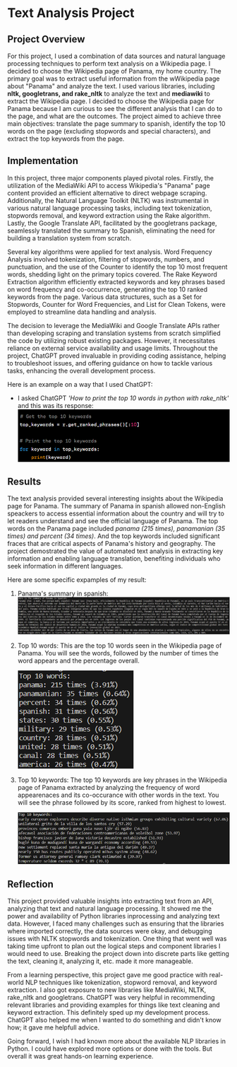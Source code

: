 # Text Analysis Project

## Project Overview
For this project, I used a combination of data sources and natural language processing techniques to perform text analysis on a Wikipedia page. I decided to choose the Wikipedia page of Panama, my home country. The primary goal was to extract useful information from the wWikipedia page about "Panama" and analyze the text. I used various libraries, including **nltk, googletrans, and rake_nltk** to analyze the text and **mediawiki** to extract the Wikipedia page. I decided to choose the Wikipedia page for Panama because I am curious to see the different analysis that I can do to the page, and what are the outcomes. The project aimed to achieve three main objectives: translate the page summary to spanish, identify the top 10 words on the page (excluding stopwords and special characters), and extract the top keywords from the page.

## Implementation
In this project, three major components played pivotal roles. Firstly, the utilization of the MediaWiki API to access Wikipedia's "Panama" page content provided an efficient alternative to direct webpage scraping. Additionally, the Natural Language Toolkit (NLTK) was instrumental in various natural language processing tasks, including text tokenization, stopwords removal, and keyword extraction using the Rake algorithm. Lastly, the Google Translate API, facilitated by the googletrans package, seamlessly translated the summary to Spanish, eliminating the need for building a translation system from scratch.

Several key algorithms were applied for text analysis. Word Frequency Analysis involved tokenization, filtering of stopwords, numbers, and punctuation, and the use of the Counter to identify the top 10 most frequent words, shedding light on the primary topics covered. The Rake Keyword Extraction algorithm efficiently extracted keywords and key phrases based on word frequency and co-occurrence, generating the top 10 ranked keywords from the page. Various data structures, such as a Set for Stopwords, Counter for Word Frequencies, and List for Clean Tokens, were employed to streamline data handling and analysis.

The decision to leverage the MediaWiki and Google Translate APIs rather than developing scraping and translation systems from scratch simplified the code by utilizing robust existing packages. However, it necessitates reliance on external service availability and usage limits. Throughout the project, ChatGPT proved invaluable in providing coding assistance, helping to troubleshoot issues, and offering guidance on how to tackle various tasks, enhancing the overall development process.

Here is an example on a way that I used ChatGPT:
- I asked ChatGPT *'How to print the top 10 words in python with rake_nltk'* and this was its response:
    <img src='images/chatgpttop10.png'>

## Results
The text analysis provided several interesting insights about the Wikipedia page for Panama. The summary of Panama in spanish allowed non-English speackers to access essential information about the country and will try to let readers understand and see the official language of Panama. The top words on the Panama page included *panama (215 times), panamanian (35 times) and percent (34 times)*. And the top keywords included significant fraces that are critical aspects of Panama's history and geography.
The project demostrated the value of automated text analysis in extracting key information and enabling language translation, benefiting individuals who seek information in different languages.

Here are some specific expamples of my result:
1. Panama's summary in spanish:
    <img src='images/spanishsummary.png'>

2. Top 10 words:
   This are the top 10 words seen in the Wikipedia page of Panama. You will see the words, followed by the number of times the word appears and the percentage overall.

    <img src='images/top10words.png'>

3. Top 10 keywords:
    The top 10 keywords are key phrases in the Wikipedia page of Panama extracted by analyzing the frequency of word appearenaces and its co-occurance with other words in the text. You will see the phrase followed by its score, ranked from highest to lowest.
    
    <img src='images/top10keywords.png'>

## Reflection
This project provided valuable insights into extracting text from an API, analyzing that text and natural language processing. It showed me the power and availability of Python libraries inprocessing and analyzing text data. However, I faced many challenges such as ensuring that the libraries where imported correctly, the data sources were okay, and debugging issues with NLTK stopwords and tokenization. One thing that went well was taking time upfront to plan out the logical steps and component libraries I would need to use. Breaking the project down into discrete parts like getting the text, cleaning it, analyzing it, etc. made it more manageable.

From a learning perspective, this project gave me good practice with real-world NLP techniques like tokenization, stopword removal, and keyword extraction. I also got exposure to new libraries like MediaWiki, NLTK, rake_nltk and googletrans. ChatGPT was very helpful in recommending relevant libraries and providing examples for things like text cleaning and keyword extraction. This definitely sped up my development process. ChatGPT also helped me when I wanted to do something and didn't know how; it gave me helpfull advice. 

Going forward, I wish I had known more about the available NLP libraries in Python. I could have explored more options or done with the tools. But overall it was great hands-on learning experience.


